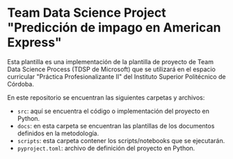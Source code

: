 # Team Data Science Project "Predicción de impago en American Express"

Esta plantilla es una implementación de la plantilla de proyecto de Team Data Science Process (TDSP de Microsoft) que se utilizará en el espacio curricular "Práctica Profesionalizante II" del Instituto Superior Politécnico de Córdoba.

En este repositorio se encuentran las siguientes carpetas y archivos:

* `src`: aquí se encuentra el código o implementación del proyecto en Python.
* `docs`: en esta carpeta se encuentran las plantillas de los documentos definidos en la metodología.
* `scripts`: esta carpeta contener los scripts/notebooks que se ejecutarán.
* `pyproject.toml`: archivo de definición del proyecto en Python.
